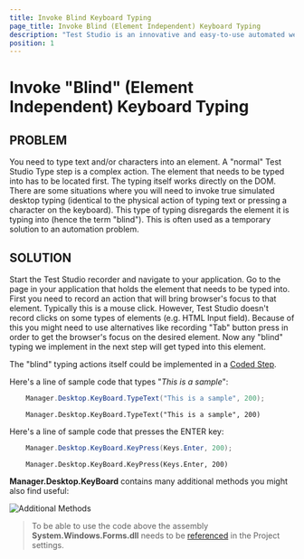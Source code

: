 ```yaml
---
title: Invoke Blind Keyboard Typing
page_title: Invoke Blind (Element Independent) Keyboard Typing
description: "Test Studio is an innovative and easy-to-use automated web, WPF and load testing solution. Test Studio tests support essential technologies like ASP.NET AJAX, Silverlight, PHP and MVC. HTML5, Testing framework, functional testing, performance testing, load testing, exploratory testing, manual testing."
position: 1
---
```

# Invoke "Blind" (Element Independent) Keyboard Typing

## PROBLEM

You need to type text and/or characters into an element. A "normal" Test Studio Type step is a complex action. The element that needs to be typed into has to be located first. The typing itself works directly on the DOM. There are some situations where you will need to invoke true simulated desktop typing (identical to the physical action of typing text or pressing a character on the keyboard). This type of typing disregards the element it is typing into (hence the term "blind"). This is often used as a temporary solution to an automation problem. 

## SOLUTION

Start the Test Studio recorder and navigate to your application. Go to the page in your application that holds the element that needs to be typed into. First you need to record an action that will bring browser's focus to that element. Typically this is a mouse click. However, Test Studio doesn't record clicks on some types of elements (e.g. HTML Input field). Because of this you might need to use alternatives like recording "Tab" button press in order to get the browser's focus on the desired element. Now any "blind" typing we implement in the next step will get typed into this element. 

The "blind" typing actions itself could be implemented in a <a href="/features/custom-steps/script-step" target="_blank">Coded Step</a>.

Here's a line of sample code that types "*This is a sample*":

```C#
    Manager.Desktop.KeyBoard.TypeText("This is a sample", 200);
```
```VB
    Manager.Desktop.KeyBoard.TypeText("This is a sample", 200)
```

Here's a line of sample code that presses the ENTER key: 

```C#
    Manager.Desktop.KeyBoard.KeyPress(Keys.Enter, 200);
```
```VB
    Manager.Desktop.KeyBoard.KeyPress(Keys.Enter, 200)
```


**Manager.Desktop.KeyBoard** contains many additional methods you might also find useful:

![Additional Methods][1]

[1]: /img/troubleshooting-guide/test-execution-problems-tg/invoke-blind-keyboard-typing/fig1.png

>To be able to use the code above the assembly **System.Windows.Forms.dll** needs to be <a href="/features/coded-steps/add-assembly-reference" target="_blank">referenced</a> in the Project settings.<br>
